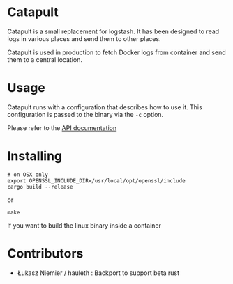 # Catapult

Catapult is a small replacement for logstash. It has been designed to read logs in various
places and send them to other places.

Catapult is used in production to fetch Docker logs from container and send them
to a central location.

# Usage

Catapult runs with a configuration that describes how to use it.
This configuration is passed to the binary via the `-c` option.

Please refer to the [API documentation](http://people.zoy.org/~oct/public/doc/catapult/)

# Installing

```
# on OSX only
export OPENSSL_INCLUDE_DIR=/usr/local/opt/openssl/include 
cargo build --release
```

or

```
make
```

If you want to build the linux binary inside a container

# Contributors

- Łukasz Niemier / hauleth : Backport to support beta rust
